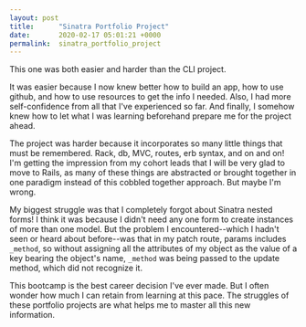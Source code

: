 ```yaml
---
layout: post
title:      "Sinatra Portfolio Project"
date:       2020-02-17 05:01:21 +0000
permalink:  sinatra_portfolio_project
---
```



This one was both easier and harder than the CLI project.

It was easier because I now knew better how to build an app, how to use github, and how to use resources to get the info I needed. Also, I had more self-confidence from all that I've experienced so far. And finally, I somehow knew how to let what I was learning beforehand prepare me for the project ahead.

The project was harder because it incorporates so many little things that must be remembered. Rack, db, MVC, routes, erb syntax, and on and on! I'm getting the impression from my cohort leads that I will be very glad to move to Rails, as many of these things are abstracted or brought together in one paradigm instead of this cobbled together approach. But maybe I'm wrong.

My biggest struggle was that I completely forgot about Sinatra nested forms! I think it was because I didn't need any one form to create instances of more than one model. But the problem I encountered--which I hadn't seen or heard about before--was that in my patch route, params includes `_method`, so without assigning all the attributes of my object as the value of a key bearing the object's name, `_method` was being passed to the update method, which did not recognize it.

This bootcamp is the best career decision I've ever made. But I often wonder how much I can retain from learning at this pace. The struggles of these portfolio projects are what helps me to master all this new information.
